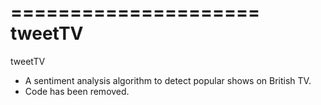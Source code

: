 =====================
tweetTV
===================================


tweetTV
- A sentiment analysis algorithm to detect popular shows on British TV.
- Code has been removed.
